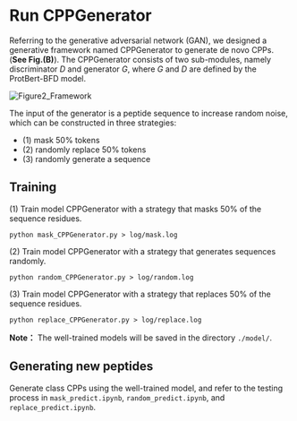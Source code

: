 # Run CPPGenerator
Referring to the generative adversarial network (GAN), we designed a generative framework named CPPGenerator to generate de novo CPPs. (**See Fig.(B)**). The CPPGenerator consists of two sub-modules, namely discriminator $D$ and generator $G$, where $G$ and $D$ are defined by the ProtBert-BFD model.

![Figure2_Framework](https://github.com/user-attachments/assets/bc0ddc7b-2a37-48ab-b169-e0547d60d934)

The input of the generator is a peptide sequence to increase random noise, which can be constructed in three strategies:
- (1) mask 50\% tokens
- (2) randomly replace 50\% tokens
- (3) randomly generate a sequence

## Training
(1) Train model CPPGenerator with a strategy that masks 50% of the sequence residues.
```
python mask_CPPGenerator.py > log/mask.log
```
(2) Train model CPPGenerator with a strategy that generates sequences randomly.
```
python random_CPPGenerator.py > log/random.log
```
(3) Train model CPPGenerator with a strategy that replaces 50% of the sequence residues.
```
python replace_CPPGenerator.py > log/replace.log
```
**Note：** 
The well-trained models will be saved in the directory `./model/`.

## Generating new peptides
Generate class CPPs using the well-trained model, and refer to the testing process in `mask_predict.ipynb`, `random_predict.ipynb`, and `replace_predict.ipynb`.


